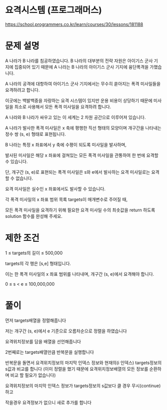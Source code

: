 # 요격시스템 (프로그래머스)

https://school.programmers.co.kr/learn/courses/30/lessons/181188

# 문제 설명

A 나라가 B 나라를 침공하였습니다. B 나라의 대부분의 전략 자원은 아이기스 군사 기지에 집중되어 있기 때문에 A 나라는 B 나라의 아이기스 군사 기지에 융단폭격을 가했습니다.

A 나라의 공격에 대항하여 아이기스 군사 기지에서는 무수히 쏟아지는 폭격 미사일들을 요격하려고 합니다.

이곳에는 백발백중을 자랑하는 요격 시스템이 있지만 운용 비용이 상당하기 때문에 미사일을 최소로 사용해서 모든 폭격 미사일을 요격하려 합니다.

A 나라와 B 나라가 싸우고 있는 이 세계는 2 차원 공간으로 이루어져 있습니다.

A 나라가 발사한 폭격 미사일은 x 축에 평행한 직선 형태의 모양이며 개구간을 나타내는 정수 쌍 (s, e) 형태로 표현됩니다.

B 나라는 특정 x 좌표에서 y 축에 수평이 되도록 미사일을 발사하며,

발사된 미사일은 해당 x 좌표에 걸쳐있는 모든 폭격 미사일을 관통하여 한 번에 요격할 수 있습니다.

단, 개구간 (s, e)로 표현되는 폭격 미사일은 s와 e에서 발사하는 요격 미사일로는 요격할 수 없습니다.

요격 미사일은 실수인 x 좌표에서도 발사할 수 있습니다.

각 폭격 미사일의 x 좌표 범위 목록 targets이 매개변수로 주어질 때,

모든 폭격 미사일을 요격하기 위해 필요한 요격 미사일 수의 최솟값을 return 하도록 solution 함수를 완성해 주세요.

# 제한 조건

1 ≤ targets의 길이 ≤ 500,000

targets의 각 행은 [s,e] 형태입니다.

이는 한 폭격 미사일의 x 좌표 범위를 나타내며, 개구간 (s, e)에서 요격해야 합니다.

0 ≤ s < e ≤ 100,000,000

# 풀이

먼저 targets배열을 정렬해줍니다

저는 개구간 (s, e)에서 e 기준으로 오름차순으로 정렬을 하였습니다

요격위치정보를 담을 배열을 선언해줍니다

2번째로는 targets배열만큼 반복문을 실행합니다

반복문을 돌면서 요격위치정보의 마지막 인덱스 정보와 현재의(i 인덱스) targets정보의 s값과 비교를 합니다
(이미 정렬을 했기 때문에 요격위치정보배열의 모든 정보를 순환하며 비교 할 필요가 없습니다)

요격위치정보의 마지막 인덱스 정보가 targets정보의 s값보다 클 경우 무시(continue)하고

작을경우 요격정보가 없으니 새로 추가를 합니다
